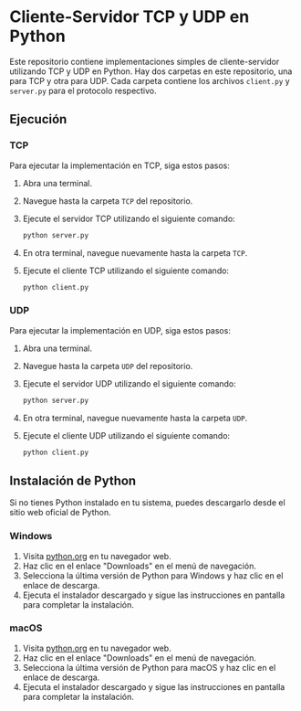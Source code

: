 # Cliente-Servidor TCP y UDP en Python

Este repositorio contiene implementaciones simples de cliente-servidor utilizando TCP y UDP en Python. Hay dos carpetas en este repositorio, una para TCP y otra para UDP. Cada carpeta contiene los archivos `client.py` y `server.py` para el protocolo respectivo.

## Ejecución

### TCP

Para ejecutar la implementación en TCP, siga estos pasos:

1. Abra una terminal.
2. Navegue hasta la carpeta `TCP` del repositorio.
3. Ejecute el servidor TCP utilizando el siguiente comando:

    ```bash
    python server.py
    ```

4. En otra terminal, navegue nuevamente hasta la carpeta `TCP`.
5. Ejecute el cliente TCP utilizando el siguiente comando:

    ```bash
    python client.py
    ```

### UDP

Para ejecutar la implementación en UDP, siga estos pasos:

1. Abra una terminal.
2. Navegue hasta la carpeta `UDP` del repositorio.
3. Ejecute el servidor UDP utilizando el siguiente comando:

    ```bash
    python server.py
    ```

4. En otra terminal, navegue nuevamente hasta la carpeta `UDP`.
5. Ejecute el cliente UDP utilizando el siguiente comando:

    ```bash
    python client.py
    ```

## Instalación de Python

Si no tienes Python instalado en tu sistema, puedes descargarlo desde el sitio web oficial de Python.

### Windows

1. Visita [python.org](https://www.python.org/) en tu navegador web.
2. Haz clic en el enlace "Downloads" en el menú de navegación.
3. Selecciona la última versión de Python para Windows y haz clic en el enlace de descarga.
4. Ejecuta el instalador descargado y sigue las instrucciones en pantalla para completar la instalación.

### macOS

1. Visita [python.org](https://www.python.org/) en tu navegador web.
2. Haz clic en el enlace "Downloads" en el menú de navegación.
3. Selecciona la última versión de Python para macOS y haz clic en el enlace de descarga.
4. Ejecuta el instalador descargado y sigue las instrucciones en pantalla para completar la instalación.

